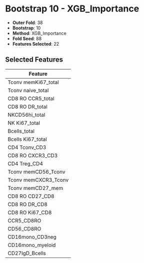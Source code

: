 # Bootstrap 10 - XGB_Importance

- **Outer Fold**: 38
- **Bootstrap**: 10
- **Method**: XGB_Importance
- **Fold Seed**: 88
- **Features Selected**: 22

## Selected Features

| Feature |
|---------|
| Tconv memKi67_total |
| Tconv naive_total |
| CD8 RO CCR5_total |
| CD8 RO DR_total |
| NKCD56hi_total |
| NK Ki67_total |
| Bcells_total |
| Bcells Ki67_total |
| CD4 Tconv_CD3 |
| CD8 RO CXCR3_CD3 |
| CD4 Treg_CD4 |
| Tconv memCD56_Tconv |
| Tconv memCXCR3_Tconv |
| Tconv memCD27_mem |
| CD8 RO CD27_CD8 |
| CD8 RO DR_CD8 |
| CD8 RO Ki67_CD8 |
| CCR5_CD8RO |
| CD56_CD8RO |
| CD16mono_CD3neg |
| CD16mono_myeloid |
| CD27IgD_Bcells |
